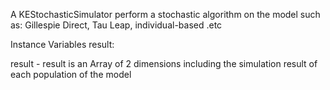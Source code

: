 A KEStochasticSimulator perform a stochastic algorithm on the model such as: Gillespie Direct, Tau Leap, individual-based .etc

Instance Variables
	result:		<Array>

result
	- result is an Array of 2 dimensions including the simulation result of each population of the model
